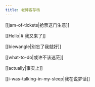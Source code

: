 ```yaml
---
title: 老博客存档
---
```


[[jam-of-tickets|抢票这门生意]]

[[Hello|# 我又来了]]

[[biewangle|别忘了我就好]]

[[what-to-do|或许不该迷茫]]

[[actually|事实上]]

[[i-was-talking-in-my-sleep|我在说梦话]]